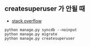 ## createsuperuser 가 안될 때
* [stack overflow](http://stackoverflow.com/questions/14059573/cant-create-super-user-django)

```
python manage.py syncdb --noinput
python manage.py migrate
python manage.py createsuperuser
```
